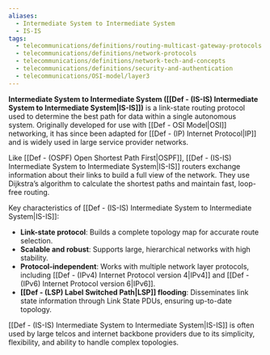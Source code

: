```yaml
---
aliases:
  - Intermediate System to Intermediate System
  - IS-IS
tags:
  - telecommunications/definitions/routing-multicast-gateway-protocols
  - telecommunications/definitions/network-protocols
  - telecommunications/definitions/network-tech-and-concepts
  - telecommunications/definitions/security-and-authentication
  - telecommunications/OSI-model/layer3
---
```


**Intermediate System to Intermediate System ([[Def - (IS-IS) Intermediate System to Intermediate System|IS-IS]])** is a link-state routing protocol used to determine the best path for data within a single autonomous system. Originally developed for use with [[Def - OSI Model|OSI]] networking, it has since been adapted for [[Def - (IP) Internet Protocol|IP]] and is widely used in large service provider networks.

Like [[Def - (OSPF) Open Shortest Path First|OSPF]], [[Def - (IS-IS) Intermediate System to Intermediate System|IS-IS]] routers exchange information about their links to build a full view of the network. They use Dijkstra’s algorithm to calculate the shortest paths and maintain fast, loop-free routing.

Key characteristics of [[Def - (IS-IS) Intermediate System to Intermediate System|IS-IS]]:
- **Link-state protocol**: Builds a complete topology map for accurate route selection.
- **Scalable and robust**: Supports large, hierarchical networks with high stability.
- **Protocol-independent**: Works with multiple network layer protocols, including [[Def - (IPv4) Internet Protocol version 4|IPv4]] and [[Def - (IPv6) Internet Protocol version 6|IPv6]].
- **[[Def - (LSP) Label Switched Path|LSP]] flooding**: Disseminates link state information through Link State PDUs, ensuring up-to-date topology.

[[Def - (IS-IS) Intermediate System to Intermediate System|IS-IS]] is often used by large telcos and internet backbone providers due to its simplicity, flexibility, and ability to handle complex topologies.
